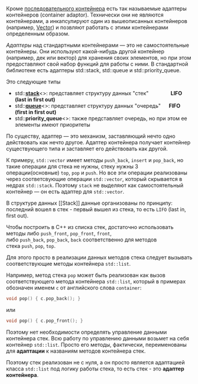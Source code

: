 Кроме [последовательного контейнера](Последовательный%20контейнер/Последовательный%20контейнер%20(sequential%20container).md) есть так называемые адаптеры контейнеров (container adaptor). Технически они не являются контейнерами, а инкапсулируют один из вышеописанных контейнеров (например, [Vector](Последовательный%20контейнер/Vector.md)) и позвляют работать с этими контейнерами определенным образом.

_Адаптеры_ над стандартными контейнерами — это не самостоятельные контейнеры. Они используют какой-нибудь другой контейнер (например, дек или вектор) для хранения своих элементов, но при этом предоставляют свой набор функций для работы с ними. В стандартной библиотеке есть адаптеры std::stack, std::queue и std::priority_queue.

Это следующие типы

- std::**[stack](Stack.md)**<>: представляет структуру данных "стек"     **LIFO (last in first out)**
- std::**[queue](Queue.md)**<>: представляет структуру данных "очередь"   **FIFO (first in first out)**
- std::**priority_queue**<>: также представляет очередь, но при этом ее элементы имеют приоритеты

По существу, адаптер — это механизм, заставляющий нечто одно действовать как нечто другое. Адаптер контейнера получает контейнер существующего типа и заставляет его действовать как другой.

К примеру, `std::vector` имеет методы `push_back`, `insert` и `pop_back`, но такие операции для стека не нужны, стеку нужны 3 операции(основные) `top`, `pop` и `push`. Но все эти операции реализованы через соответсвующие операции `std::vector`, который скрывается в недрах `std::stack`. Поэтому `stack` не выделяют как самостоятельный контейнер — он есть адаптер для `std::vector`.

В структуре данных [[Stack]] данные организованы по принципу: последний вошел в стек - первый вышел из стека, то есть `LIFO` (last in, first out).

Чтобы построить в C++ из списка стек, достаточно использовать методы либо `push_front`, `pop_front`, `front`, либо `push_back`, `pop_back`, `back` соответственно для методов стека `push`, `pop`, `top`.

Для этого просто в реализации данных методов стека следует вызывать соответствующие методы контейнера `std::list`.

Например, метод стека `pop` может быть реализован как вызов соответствующего метода контейнера `std::list`, который в примерах обозначен именем `c` от английского слова `container`:
```cpp
void pop() { c.pop_back(); }
```
или
```cpp
void pop() { c.pop_front(); }
```
Поэтому нет необходимости определять управление данными контейнера стек. Всю работу по управлению данными возьмет на себя контейнер `std::list`. Просто его методы, фактически, переименованы для **адаптации** к названиям методов контейнера стек.

Поэтому стек реализован не с нуля, а он просто является адаптацией класса `std::list` под логику работы стека, то есть стек - это **адаптер контейнера**.